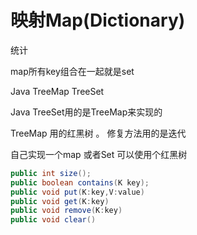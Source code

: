 # 映射Map(Dictionary)

统计

map所有key组合在一起就是set

Java TreeMap  TreeSet

Java TreeSet用的是TreeMap来实现的

TreeMap 用的红黑树 。 修复方法用的是迭代

自己实现一个map 或者Set  可以使用个红黑树

```java
public int size();
public boolean contains(K key);
public void put(K:key,V:value)
public void get(K:key)
public void remove(K:key)
public void clear()
```



